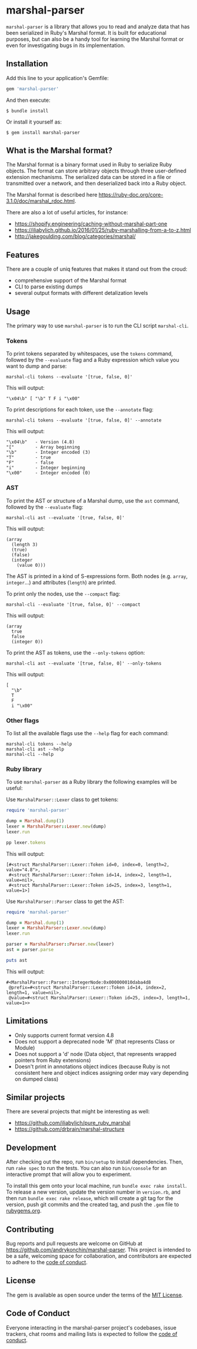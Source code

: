 # marshal-parser

`marshal-parser` is a library that allows you to read and analyze data
that has been serialized in Ruby's Marshal format. It is built for
educational purposes, but can also be a handy tool for learning the
Marshal format or even for investigating bugs in its implementation.

## Installation

Add this line to your application's Gemfile:

```ruby
gem 'marshal-parser'
```

And then execute:

    $ bundle install

Or install it yourself as:

    $ gem install marshal-parser

## What is the Marshal format?

The Marshal format is a binary format used in Ruby to serialize Ruby
objects. The format can store arbitrary objects through three
user-defined extension mechanisms. The serialized data can be stored in
a file or transmitted over a network, and then deserialized back into a
Ruby object.

The Marshal format is described here <https://ruby-doc.org/core-3.1.0/doc/marshal_rdoc.html>.

There are also a lot of useful articles, for instance:
- <https://shopify.engineering/caching-without-marshal-part-one>
- <https://iliabylich.github.io/2016/01/25/ruby-marshalling-from-a-to-z.html>
- <http://jakegoulding.com/blog/categories/marshal/>

## Features

There are a couple of uniq features that makes it stand out from the
croud:

- comprehensive support of the Marshal format
- CLI to parse existing dumps
- several output formats with different detalization levels

## Usage

The primary way to use `marshal-parser` is to run the CLI script `marshal-cli`.

### Tokens

To print tokens separated by whitespaces, use the `tokens` command,
followed by the `--evaluate` flag and a Ruby expression which value you
want to dump and parse:

    marshal-cli tokens --evaluate '[true, false, 0]'

This will output:

    "\x04\b" [ "\b" T F i "\x00"

To print descriptions for each token, use the `--annotate` flag:

    marshal-cli tokens --evaluate '[true, false, 0]' --annotate

This will output:

    "\x04\b"   - Version (4.8)
    "["        - Array beginning
    "\b"       - Integer encoded (3)
    "T"        - true
    "F"        - false
    "i"        - Integer beginning
    "\x00"     - Integer encoded (0)

### AST

To print the AST or structure of a Marshal dump, use the `ast` command,
followed by the `--evaluate` flag:

    marshal-cli ast --evaluate '[true, false, 0]'

This will output:

    (array
      (length 3)
      (true)
      (false)
      (integer
        (value 0)))

The AST is printed in a kind of S-expressions form. Both nodes (e.g. `array`,
`integer`...) and attributes (`length`) are printed.

To print only the nodes, use the `--compact` flag:

    marshal-cli --evaluate '[true, false, 0]' --compact

This will output:

    (array
      true
      false
      (integer 0))

To print the AST as tokens, use the `--only-tokens` option:

    marshal-cli ast --evaluate '[true, false, 0]' --only-tokens

This will output:

    [
      "\b"
      T
      F
      i "\x00"

### Other flags

To list all the available flags use the `--help` flag for each command:

    marshal-cli tokens --help
    marshal-cli ast --help
    marshal-cli --help

### Ruby library

To use `marshal-parser` as a Ruby library the following examples will be
useful:

Use `MarshalParser::Lexer` class to get tokens:

```ruby
require 'marshal-parser'

dump = Marshal.dump(1)
lexer = MarshalParser::Lexer.new(dump)
lexer.run

pp lexer.tokens
```

This will output:

    [#<struct MarshalParser::Lexer::Token id=0, index=0, length=2, value="4.8">,
     #<struct MarshalParser::Lexer::Token id=14, index=2, length=1, value=nil>,
     #<struct MarshalParser::Lexer::Token id=25, index=3, length=1, value=1>]

Use `MarshalParser::Parser` class to get the AST:

```ruby
require 'marshal-parser'

dump = Marshal.dump(1)
lexer = MarshalParser::Lexer.new(dump)
lexer.run

parser = MarshalParser::Parser.new(lexer)
ast = parser.parse

puts ast
```

This will output:

    #<MarshalParser::Parser::IntegerNode:0x000000010daba4d8
     @prefix=#<struct MarshalParser::Lexer::Token id=14, index=2, length=1, value=nil>,
     @value=#<struct MarshalParser::Lexer::Token id=25, index=3, length=1, value=1>>

## Limitations

- Only supports current format version 4.8
- Does not support a deprecated node 'M' (that represents Class or Module)
- Does not support a 'd' node (Data object, that represents wrapped pointers from Ruby extensions)
- Doesn't print in annotations object indices (because Ruby is not consistent here and object indices assigning order may
vary depending on dumped class)

## Similar projects

There are several projects that might be interesting as well:
- <https://github.com/iliabylich/pure_ruby_marshal>
- <https://github.com/drbrain/marshal-structure>

## Development

After checking out the repo, run `bin/setup` to install dependencies. Then, run `rake spec` to run the tests. You can also run `bin/console` for an interactive prompt that will allow you to experiment.

To install this gem onto your local machine, run `bundle exec rake install`. To release a new version, update the version number in `version.rb`, and then run `bundle exec rake release`, which will create a git tag for the version, push git commits and the created tag, and push the `.gem` file to [rubygems.org](https://rubygems.org).

## Contributing

Bug reports and pull requests are welcome on GitHub at https://github.com/andrykonchin/marshal-parser. This project is intended to be a safe, welcoming space for collaboration, and contributors are expected to adhere to the [code of conduct](https://github.com/andrykonchin/marshal-parser/blob/master/CODE_OF_CONDUCT.md).

## License

The gem is available as open source under the terms of the [MIT License](https://opensource.org/licenses/MIT).

## Code of Conduct

Everyone interacting in the marshal-parser project's codebases, issue trackers, chat rooms and mailing lists is expected to follow the [code of conduct](https://github.com/andrykonchin/marshal-parser/blob/master/CODE_OF_CONDUCT.md).
